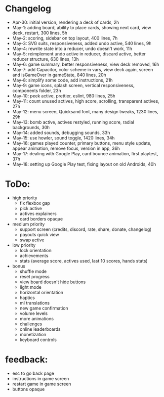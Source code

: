 # Changelog

- Apr-30: initial version, rendering a deck of cards, 2h
- May-1: adding board, ability to place cards, showing next card, view deck, restart, 300 lines, 5h
- May-2: scoring, sidebar on top layout, 400 lines, 7h
- May-3: SVG suits, responsiveness, added undo active, 540 lines, 9h
- May-4: rewrite state into a reducer, undo doesn't work, 11h
- May-5: reimplement undo active in reducer, discard active, better reducer structure, 630 lines, 13h
- May-6: game summary, better responsiveness, view deck removed, 16h
- May-7: add Capacitor, color scheme in vars, view deck again, screen and isGameOver in gameState, 840 lines, 20h
- May-8: simplify some code, add instructions, 21h
- May-9: game icons, splash screen, vertical responsiveness, components folder, 23h
- May-10: peek active, prettier, eslint, 980 lines, 25h
- May-11: count unused actives, high score, scrolling, transparent actives, 27h
- May-12: menu screen, Quicksand font, many design tweaks, 1230 lines, 29h
- May-13: bomb active, actives restyled, running score, radial backgrounds, 30h
- May-14: added sounds, debugging sounds, 33h
- May-15: use howler, sound toggle, 1420 lines, 34h
- May-16: games played counter, primary buttons, menu style update, appear animation, remove focus, version in app, 36h
- May-17: dealing with Google Play, card bounce animation, first playtest, 37h
- May-18: setting up Google Play test, fixing layout on old Androids, 40h

# ToDo:

- high priority
  - fix flexbox gap
  - pick active
  - actives explainers
  - card borders opaque
- medium priority
  - support screen (credits, discord, rate, share, donate, changelog)
  - payouts quick view
  - swap active
- low priority
  - lock orientation
  - achievements
  - stats (average score, actives used, last 10 scores, hands stats)
- bonus
  - shuffle mode
  - reset progress
  - view board doesn't hide buttons
  - light mode
  - horizontal orientation
  - haptics
  - ml translations
  - new game confirmation
  - volume levels
  - more animations
  - challenges
  - online leaderboards
  - monetization
  - keyboard controls

# feedback:

- esc to go back page
- instructions in game screen
- restart game in game screen
- buttons opaque
